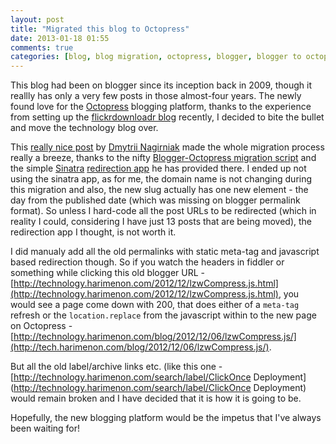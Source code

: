 ```yaml
---
layout: post
title: "Migrated this blog to Octopress"
date: 2013-01-18 01:55
comments: true
categories: [blog, blog migration, octopress, blogger, blogger to octopress, sinatra] 
---
```

This blog had been on blogger since its inception back in 2009, though it reallly has only a very few posts in those almost-four years. The newly found love for the [Octopress](http://octopress.org/) blogging platform, thanks to the experience from setting up the [flickrdownloadr blog](http://flickrdownloadr.com/blogs) recently, I decided to bite the bullet and move the technology blog over.

This [really nice post](http://approache.com/blog/migrating-from-blogger-to-octopress/) by [Dmytrii Nagirniak](http://github.com/dnagir) made the whole migration process really a breeze, thanks to the nifty [Blogger-Octopress migration script](https://gist.github.com/1765496) and the simple [Sinatra](http://www.sinatrarb.com/) [redirection app](https://github.com/dnagir/approache-redirects/blob/master/app.rb) he has provided there. I ended up not using the sinatra app, as for me, the domain name is not changing during this migration and also, the new slug actually has one new element - the day from the published date (which was missing on blogger permalink format). So unless I hard-code all the post URLs to be redirected (which in reality I could, considering I have just 13 posts that are being moved), the redirection app I thought, is not worth it.

I did manualy add all the old permalinks with static meta-tag and javascript based redirection though. So if you watch the headers in fiddler or something while clicking this old blogger URL - [http://technology.harimenon.com/2012/12/lzwCompress.js.html](http://technology.harimenon.com/2012/12/lzwCompress.js.html), you would see a page come down with 200, that does either of a `meta-tag` refresh or the `location.replace` from the javascript within to the new page on Octopress - [http://technology.harimenon.com/blog/2012/12/06/lzwCompress.js/](http://tech.harimenon.com/blog/2012/12/06/lzwCompress.js/). 

But all the old label/archive links etc. (like this one - [http://technology.harimenon.com/search/label/ClickOnce Deployment](http://technology.harimenon.com/search/label/ClickOnce Deployment) would  remain broken and I have decided that it is how it is going to be.

Hopefully, the new blogging platform would be the impetus that I've always been waiting for!